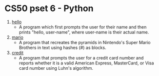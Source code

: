 # CS50 pset 6 - Python

1.  [hello](https://github.com/CalvinChe/CS50/blob/master/pset6/hello.py)
	*  A program which first prompts the user for their name and then prints "hello, user-name", where user-name is their actual name.
2.	[mario](https://github.com/CalvinChe/CS50/blob/master/pset6/mario.py)
	*  A program that recreates the pyramids in Nintendo's Super Mario Brothers in text using hashes (#) as blocks.
2.	[credit](https://github.com/CalvinChe/CS50/blob/master/pset6/credit.py)
	*  A program that prompts the user for a credit card number and reports whether it is a valid American Express, MasterCard, or Visa card number using Luhn's algorithm.